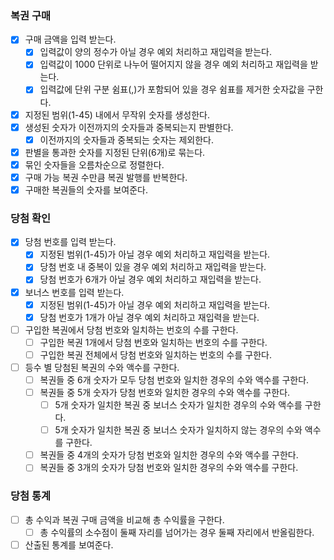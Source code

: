### 복권 구매
- [x] 구매 금액을 입력 받는다.
  - [x] 입력값이 양의 정수가 아닐 경우 예외 처리하고 재입력을 받는다.
  - [x] 입력값이 1000 단위로 나누어 떨어지지 않을 경우 예외 처리하고 재입력을 받는다.
  - [x] 입력값에 단위 구분 쉼표(,)가 포함되어 있을 경우 쉼표를 제거한 숫자값을 구한다.
- [x] 지정된 범위(1-45) 내에서 무작위 숫자를 생성한다.
- [x] 생성된 숫자가 이전까지의 숫자들과 중복되는지 판별한다.
  - [x] 이전까지의 숫자들과 중복되는 숫자는 제외한다.
- [x] 판별을 통과한 숫자를 지정된 단위(6개)로 묶는다.
- [x] 묶인 숫자들을 오름차순으로 정렬한다.
- [x] 구매 가능 복권 수만큼 복권 발행를 반복한다.
- [x] 구매한 복권들의 숫자를 보여준다.
### 당첨 확인
- [x] 당첨 번호를 입력 받는다.
  - [x] 지정된 범위(1-45)가 아닐 경우 예외 처리하고 재입력을 받는다.
  - [x] 당첨 번호 내 중복이 있을 경우 예외 처리하고 재입력을 받는다.
  - [x] 당첨 번호가 6개가 아닐 경우 예외 처리하고 재입력을 받는다.
- [x] 보너스 번호를 입력 받는다.
  - [x] 지정된 범위(1-45)가 아닐 경우 예외 처리하고 재입력을 받는다.
  - [x] 당첨 번호가 1개가 아닐 경우 예외 처리하고 재입력을 받는다.
- [ ] 구입한 복권에서 당첨 번호와 일치하는 번호의 수를 구한다.
  - [ ] 구입한 복권 1개에서 당첨 번호와 일치하는 번호의 수를 구한다.
  - [ ] 구입한 복권 전체에서 당첨 번호와 일치하는 번호의 수를 구한다.
- [ ] 등수 별 당첨된 복권의 수와 액수를 구한다.
  - [ ] 복권들 중 6개 숫자가 모두 당첨 번호와 일치한 경우의 수와 액수를 구한다.
  - [ ] 복권들 중 5개 숫자가 당첨 번호와 일치한 경우의 수와 액수를 구한다.
    - [ ] 5개 숫자가 일치한 복권 중 보너스 숫자가 일치한 경우의 수와 액수를 구한다.
    - [ ] 5개 숫자가 일치한 복권 중 보너스 숫자가 일치하지 않는 경우의 수와 액수를 구한다.
  - [ ] 복권들 중 4개의 숫자가 당첨 번호와 일치한 경우의 수와 액수를 구한다.
  - [ ] 복권들 중 3개의 숫자가 당첨 번호와 일치한 경우의 수와 액수를 구한다.
### 당첨 통계
- [ ] 총 수익과 복권 구매 금액을 비교해 총 수익률을 구한다.
  - [ ] 총 수익률의 소수점이 둘째 자리를 넘어가는 경우 둘째 자리에서 반올림한다.
- [ ] 산출된 통계를 보여준다.